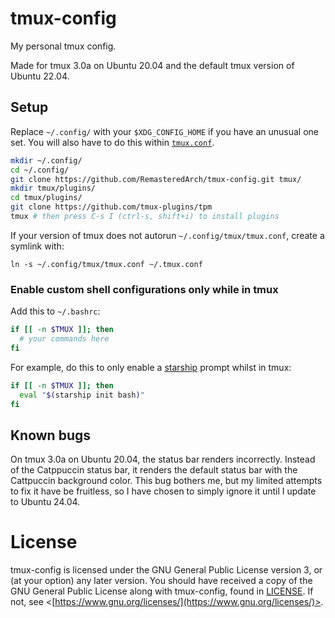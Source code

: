# tmux-config

My personal tmux config.

Made for tmux 3.0a on Ubuntu 20.04 and the default tmux version of Ubuntu 22.04.

## Setup

Replace `~/.config/` with your `$XDG_CONFIG_HOME` if you have an unusual one set. You will also have to do this within [`tmux.conf`](./tmux.conf).
```bash
mkdir ~/.config/
cd ~/.config/
git clone https://github.com/RemasteredArch/tmux-config.git tmux/
mkdir tmux/plugins/
cd tmux/plugins/
git clone https://github.com/tmux-plugins/tpm
tmux # then press C-s I (ctrl-s, shift+i) to install plugins
```
If your version of tmux does not autorun `~/.config/tmux/tmux.conf`, create a symlink with:
```
ln -s ~/.config/tmux/tmux.conf ~/.tmux.conf
```

### Enable custom shell configurations only while in tmux

Add this to `~/.bashrc`:
```bash
if [[ -n $TMUX ]]; then
  # your commands here
fi
```
For example, do this to only enable a [starship](https://starship.rs/) prompt whilst in tmux:
```bash
if [[ -n $TMUX ]]; then
  eval "$(starship init bash)"
fi
```

## Known bugs
On tmux 3.0a on Ubuntu 20.04, the status bar renders incorrectly. Instead of the Catppuccin status bar, it renders the default status bar with the Cattpuccin background color. This bug bothers me, but my limited attempts to fix it have be fruitless, so I have chosen to simply ignore it until I update to Ubuntu 24.04.

# License

tmux-config is licensed under the GNU General Public License version 3, or (at your option) any later version. You should have received a copy of the GNU General Public License along with tmux-config, found in [LICENSE](./LICENSE). If not, see <[https://www.gnu.org/licenses/](https://www.gnu.org/licenses/)>.
